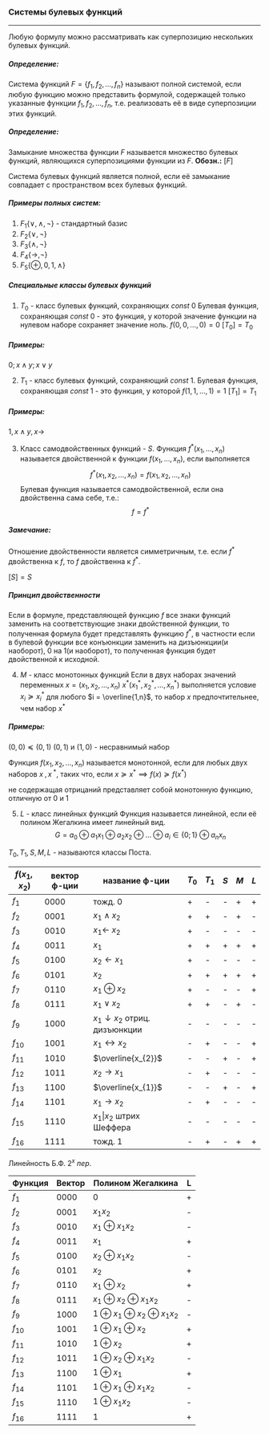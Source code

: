 ### Системы булевых функций
---
Любую формулу можно рассматривать как суперпозицию нескольких булевых функций.

##### Определение:
Система функций $F = \{f_{1}, f_{2}, \dots, f_{n}\}$ называют полной системой, если любую функцию можно представить формулой, содержащей только указанные функции $f_{1}, f_{2}, \dots, f_{n}$, т.е. реализовать её в виде суперпозиции этих функций.

##### Определение:
Замыкание множества функции $F$ называется множество булевых функций, являющихся суперпозициями функции из $F$.
**Обозн.:** $[F]$

Система булевых функций является полной, если её замыкание совпадает с пространством всех булевых функций.

##### Примеры полных систем:
1. $F_{1}\{\lor, \land, \lnot\}$ - стандартный базис
2. $F_{2}\{\lor, \lnot\}$
3. $F_{3}\{\land, \lnot\}$
4. $F_{4}\{\rightarrow, \lnot\}$
5. $F_{5}\{\oplus, 0,1,\land\}$

##### Специальные классы булевых функций
1. $T_{0}$ - класс булевых функций, сохраняющих $const\ 0$
Булевая функция, сохраняющая $const\ 0$ - это функция, у которой значение функции на нулевом наборе сохраняет значение ноль. $f(0,0,\dots,0) = 0$
$[T_{0}] = T_{0}$

##### Примеры:
$0; x \land y; x \lor y$

2. $T_{1}$ - класс булевых функций, сохраняющий $const\ 1$.
Булевая функция, сохраняющая $const\ 1$ - это функция, у которой $f(1,1,\dots,1) = 1$
$[T_{1}] = T_{1}$

##### Примеры:
$1, x \land y, x \rightarrow$

3. Класс самодвойственных функций - $S$. Функция $f^{*}(x_{1}, \dots, x_{n})$ называется двойственной к функции $f(x_{1}, \dots, x_{n})$, если выполняется 
$$
f^{*}(x_{1},x_{2},\dots,x_{n}) = f(x_{1},x_{2},\dots,x_{n})
$$
Булевая функция называется самодвойственной, если она двойственна сама себе, т.е.: 
$$
f = f^{*}
$$

##### Замечание:
Отношение двойственности является симметричным, т.е. если $f^{*}$ двойственна к $f$, то $f$ двойственна к $f^{*}$.

$[S] = S$

##### Принцип двойственности
Если в формуле, представляющей функцию $f$ все знаки функций заменить на соответствующие знаки двойственной функции, то полученная формула будет представлять функцию $f^{*}$, в частности если в булевой функции все конъюнкции заменить на дизъюнкции(и наоборот), 0 на 1(и наоборот), то полученная функция будет двойственной к исходной.

4. $M$ - класс монотонных функций
Если в двух наборах значений переменных $x = (x_{1}, x_{2}, \dots, x_{n})$ $x^{*}(x_{1}^{*}, x_{2}^{*}, \dots, x_{n}^{*})$ выполняется условие $x_{i} \succeq x_{i}^{*}$ для любого $i = \overline{1,n}$, то набор $x$ предпочтительнее, чем набор $x^{*}$

##### Примеры:
$(0,0) \preceq (0,1)$
$(0,1)$ и $(1,0)$ - несравнимый набор

Функция $f(x_{1},x_{2},\dots,x_{n})$ называется монотонной, если для любых двух наборов $x^{~}, x^{~*}$, таких что, если $x \succeq x^{*} \implies f(x) \succeq f(x^{*})$

не содержащая отрицаний представляет собой монотонную функцию, отличную от 0 и 1

5. $L$ - класс линейных функций
Функция называется линейной, если её полином Жегалкина имеет линейный вид.
$$
G = a_{0} \oplus a_{1} x_{1} \oplus a_{2} x_{2} \oplus \dots \oplus a_{i} \in \{0;1\} \oplus a_{n}x_{n}
$$

$T_{0}, T_{1}, S, M, L$ - называются классы Поста.

$f(x_{1}, x_{2})$ | вектор ф-ции | название ф-ции | $T_{0}$ | $T_{1}$ | $S$ | $M$ | $L$
---|---|---|---|---|---|---|---
$f_{1}$ | 0000 | тожд. 0 | + | - | - | + | +
$f_{2}$ | 0001 | $x_{1} \land x_{2}$ | + | + | - | + | -
$f_{3}$ | 0010 | $x_{1} \leftarrow$ $x_{2}$ | + | - | - | - | -
$f_{4}$ | 0011 | $x_{1}$ | + | + | + | + | + 
$f_{5}$ | 0100 | $x_{2} \leftarrow x_{1}$ | + | - | - | - | -
$f_{6}$ | 0101 | $x_{2}$ | + | + | + | + | +
$f_{7}$ | 0110 | $x_{1} \oplus x_{2}$ | + | - | - | - | +
$f_{8}$ | 0111 | $x_{1} \lor x_{2}$ | + | + | - | + | -
$f_{9}$ | 1000 | $x_{1} \downarrow x_{2}$ отриц. дизъюнкции| - | - | - | - | -
$f_{10}$ | 1001 | $x_{1} \leftrightarrow x_{2}$ | - | + | - | - | +
$f_{11}$ | 1010 | $\overline{x_{2}}$ | - | - | + | - | +
$f_{12}$ | 1011 | $x_{2} \rightarrow x_{1}$ | - | + | - | - | -
$f_{13}$ | 1100 | $\overline{x_{1}}$ | - | - | + | - | +
$f_{14}$ | 1101 | $x_{1} \rightarrow x_{2}$ | - | + | - | - | -
$f_{15}$ | 1110 | $x_{1}\vert x_{2}$ штрих Шеффера| - | - | - | - | -
$f_{16}$ | 1111 | тожд. 1 | - | + | - | + | +

Линейность Б.Ф. $2^{x}\ пер.$

Функция | Вектор | Полином Жегалкина | L
--- | --- | --- | ---
$f_{1}$ | 0000 | 0 | +
$f_{2}$ | 0001 | $x_{1}x_{2}$ | -
$f_{3}$ | 0010 | $x_{1} \oplus x_{1}x_{2}$ | -
$f_{4}$ | 0011 | $x_{1}$ | +
$f_{5}$ | 0100 | $x_{2}\oplus x_{1}x_{2}$ | -
$f_{6}$ | 0101 | $x_{2}$ | +
$f_{7}$ | 0110 | $x_{1}\oplus x_{2}$ | +
$f_{8}$ | 0111 | $x_{1} \oplus x_{2} \oplus x_{1}x_{2}$ | -
$f_{9}$ | 1000 | $1 \oplus x_{1} \oplus x_{2} \oplus x_{1}x_{2}$ | -
$f_{10}$ | 1001 | $1 \oplus x_{1} \oplus x_{2}$ | +
$f_{11}$ | 1010 | $1 \oplus x_{2}$ | +
$f_{12}$ | 1011 | $1 \oplus x_{2} \oplus x_{1}x_{2}$ | -
$f_{13}$ | 1100 | $1 \oplus x_{1}$ | +
$f_{14}$ | 1101 | $1 \oplus x_{1} \oplus x_{1}x_{2}$ | -
$f_{15}$ | 1110 | $1 \oplus x_{1}x_{2}$ | -
$f_{16}$ | 1111 | $1$ | +

